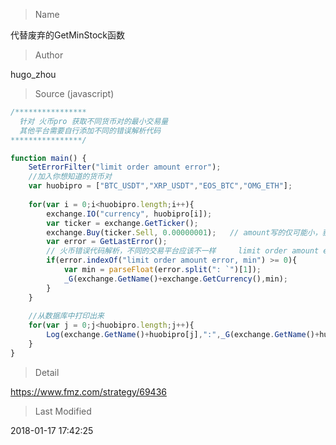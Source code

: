 
> Name

代替废弃的GetMinStock函数

> Author

hugo_zhou





> Source (javascript)

``` javascript
/****************
  针对 火币pro 获取不同货币对的最小交易量
  其他平台需要自行添加不同的错误解析代码
****************/

function main() {
    SetErrorFilter("limit order amount error");
    //加入你想知道的货币对
    var huobipro = ["BTC_USDT","XRP_USDT","EOS_BTC","OMG_ETH"];
    
    for(var i = 0;i<huobipro.length;i++){
        exchange.IO("currency", huobipro[i]);
        var ticker = exchange.GetTicker();
        exchange.Buy(ticker.Sell, 0.00000001);   // amount写的仅可能小，获取服务器返回的正确min 
        var error = GetLastError();
        // 火币错误代码解析，不同的交易平台应该不一样     limit order amount error, min: `0.00000001`    
        if(error.indexOf("limit order amount error, min") >= 0){
            var min = parseFloat(error.split(": `")[1]);
            _G(exchange.GetName()+exchange.GetCurrency(),min);
        }
    }
    
    //从数据库中打印出来
    for(var j = 0;j<huobipro.length;j++){
        Log(exchange.GetName()+huobipro[j],":",_G(exchange.GetName()+huobipro[j]));
    }
}
```

> Detail

https://www.fmz.com/strategy/69436

> Last Modified

2018-01-17 17:42:25
